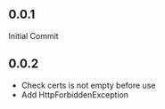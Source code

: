 ## 0.0.1

Initial Commit

## 0.0.2
- Check certs is not empty before use
- Add HttpForbiddenException
